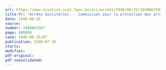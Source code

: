 ```yaml
---
url: https://www.ejustice.just.fgov.be/eli/arrete/1948/06/25/1948062507/justel
title-fr: "Arrêté ministériel. - Commission pour la protection des arts et métiers indigènes"
date: 1948-06-25
source:
number: 1948062507
page: 888888
case: 1948-06-25/07
publication: 1948-07-16
starts:
modifies:
pdf-original:
pdf-consolidated:
---
```


